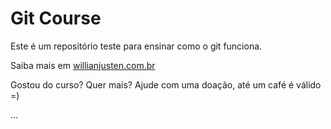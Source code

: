 # Git Course

Este é um repositório teste para ensinar como o git funciona.

Saiba mais em [willianjusten.com.br](http://willianjustencombr)

Gostou do curso? Quer mais? Ajude com uma doação, até um café é válido =)

...
